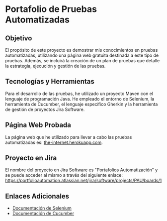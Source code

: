 # Portafolio de Pruebas Automatizadas

## Objetivo
El propósito de este proyecto es demostrar mis conocimientos en pruebas automatizadas, utilizando una página web gratuita destinada a este tipo de pruebas. Además, se incluirá la creación de un plan de pruebas que detalle la estrategia, ejecución y gestión de las pruebas.

## Tecnologías y Herramientas
Para el desarrollo de las pruebas, he utilizado un proyecto Maven con el lenguaje de programación Java. He empleado el entorno de Selenium, la herramienta de Cucumber, el lenguaje específico Gherkin y la herramienta de gestión de proyectos Jira Software.

## Página Web Probada
La página web que he utilizado para llevar a cabo las pruebas automatizadas es: [the-internet.herokuapp.com](https://the-internet.herokuapp.com/).

## Proyecto en Jira
El nombre del proyecto en Jira Software es "Portafolios Automatización" y se puede acceder al mismo a través del siguiente enlace: https://portfolioautomation.atlassian.net/jira/software/projects/PAU/boards/1

## Enlaces Adicionales
- [Documentación de Selenium](https://www.selenium.dev/documentation/en/)
- [Documentación de Cucumber](https://cucumber.io/docs/cucumber/)

